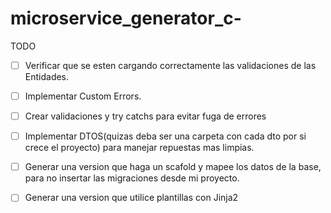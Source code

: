 ﻿# microservice_generator_c-

TODO
- [  ] Verificar que se esten cargando correctamente las validaciones de las Entidades.
- [  ] Implementar Custom Errors.
- [  ] Crear validaciones y try catchs para evitar fuga de errores
- [  ] Implementar DTOS(quizas deba ser una carpeta con cada dto por si crece el proyecto) para manejar repuestas mas limpias.
- [  ] Generar una version que haga un scafold y mapee los datos de la base, para no insertar las migraciones desde mi proyecto.
- [  ] Generar una version que utilice plantillas con Jinja2

